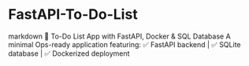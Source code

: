 # FastAPI-To-Do-List
markdown 🚀 To-Do List App with FastAPI, Docker &amp; SQL Database   A minimal Ops-ready application featuring:   ✅ FastAPI backend | ✅ SQLite database | ✅ Dockerized deployment  
